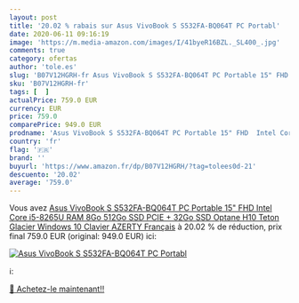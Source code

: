 ```yaml
---
layout: post
title: '20.02 % rabais sur Asus VivoBook S S532FA-BQ064T PC Portabl'
date: 2020-06-11 09:16:19
image: 'https://m.media-amazon.com/images/I/41byeR16BZL._SL400_.jpg'
comments: true
category: ofertas
author: 'tole.es'
slug: 'B07V12HGRH-fr Asus VivoBook S S532FA-BQ064T PC Portable 15" FHD Intel...'
sku: 'B07V12HGRH-fr'
tags: [  ]
actualPrice: 759.0 EUR
currency: EUR
price: 759.0
comparePrice: 949.0 EUR
prodname: 'Asus VivoBook S S532FA-BQ064T PC Portable 15" FHD  Intel Core i5-8265U  RAM 8Go  512Go SSD PCIE + 32Go SSD Optane H10 Teton Glacier  Windows 10  Clavier AZERTY Français'
country: 'fr'
flag: '🇫🇷'
brand: ''
buyurl: 'https://www.amazon.fr/dp/B07V12HGRH/?tag=tolees0d-21'
descuento: '20.02'
average: '759.0'
---
```


Vous avez [Asus VivoBook S S532FA-BQ064T PC Portable 15" FHD  Intel Core i5-8265U  RAM 8Go  512Go SSD PCIE + 32Go SSD Optane H10 Teton Glacier  Windows 10  Clavier AZERTY Français](https://www.amazon.fr/dp/B07V12HGRH/?tag=tolees0d-21)  à  20.02 % de réduction, prix final  759.0 EUR (original: 949.0 EUR) ici:

[![Asus VivoBook S S532FA-BQ064T PC Portabl](https://m.media-amazon.com/images/I/41byeR16BZL._SL400_.jpg)](https://www.amazon.fr/dp/B07V12HGRH/?tag=tolees0d-21)

ℹ️:


[🛒 Achetez-le maintenant!!](https://www.amazon.fr/dp/B07V12HGRH/?tag=tolees0d-21)
